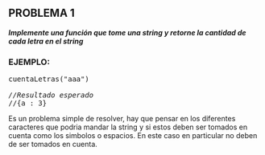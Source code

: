 ## PROBLEMA 1

***Implemente una función que tome una string y retorne la cantidad de cada letra en el string***

### **EJEMPLO:**

<pre>
cuentaLetras("aaa")

<i>//Resultado esperado</i>
//{a : 3}
</pre>

Es un problema simple de resolver, hay que pensar en los diferentes caracteres que podria mandar la string y si estos deben ser tomados en cuenta como los simbolos o espacios. En este caso en particular no deben de ser tomados en cuenta.